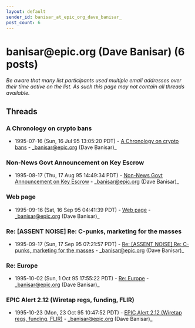 ```yaml
---
layout: default
sender_id: banisar_at_epic_org_dave_banisar_
post_count: 6
---
```


# banisar<span>@</span>epic.org (Dave Banisar) (6 posts)

_Be aware that many list participants used multiple email addresses over their time active on the list. As such this page may not contain all threads available._

## Threads

### A Chronology on crypto bans
+ 1995-07-16 (Sun, 16 Jul 95 13:05:20 PDT) - [A Chronology on crypto bans](/archive/1995/07/911accda12bb31427e9f0542edf23059a1977684c6ced91be9da3d22bc2bc295) - _banisar@epic.org (Dave Banisar)_

### Non-News Govt Announcement on Key Escrow
+ 1995-08-17 (Thu, 17 Aug 95 14:49:34 PDT) - [Non-News Govt Announcement on Key Escrow](/archive/1995/08/8ad6759fe00523f1cffa4fab5c6f5acbc3c2e81eceac8e8ca68265d6c66e99c1) - _banisar@epic.org (Dave Banisar)_

### Web page
+ 1995-09-16 (Sat, 16 Sep 95 04:41:39 PDT) - [Web page](/archive/1995/09/d1d4ea1f0b3c422a8cd6118651217e3f63a84a7ee774798b4a57148abe20b02a) - _banisar@epic.org (Dave Banisar)_

### Re: [ASSENT NOISE] Re: C-punks, marketing for the masses
+ 1995-09-17 (Sun, 17 Sep 95 07:21:57 PDT) - [Re: [ASSENT NOISE] Re: C-punks, marketing for the masses](/archive/1995/09/613e4ffa45abe003e0b0a4463743a18834556244f2b7f1ecd1bb02d6840cfeb9) - _banisar@epic.org (Dave Banisar)_

### Re: Europe
+ 1995-10-02 (Sun, 1 Oct 95 17:55:22 PDT) - [Re: Europe](/archive/1995/10/e40bb496afbefe222f880792b8ac56fae6857f2e506042c57ec637a14aa7ee5c) - _banisar@epic.org (Dave Banisar)_

### EPIC Alert 2.12 (Wiretap regs, funding, FLIR)
+ 1995-10-23 (Mon, 23 Oct 95 10:47:52 PDT) - [EPIC Alert 2.12 (Wiretap regs, funding, FLIR)](/archive/1995/10/678f739b164ccc892e3658591c34b2d773efca2afc853c606009ac064719becd) - _banisar@epic.org (Dave Banisar)_

